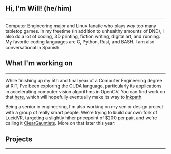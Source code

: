 ## Hi, I'm Will! (he/him)

---

Computer Engineering major and Linux fanatic who plays _way_ too many tabletop games. In my freetime (in addition to unhealthy amounts of DND), I also do a lot of coding, 3D printing, fiction writing, digital art, and running. My favorite coding languages are C, Python, Rust, and BASH. I am also conversational in Spanish.

## What I'm working on

---

While finishing up my 5th and final year of a Computer Engineering degree at RIT, I've been exploring the CUDA language, particularly its applications in accelerating computer vision algorithms in OpenCV. You can find work on that [here](https://github.com/WillNilges/inkpath-cuda), which will hopefully eventually make its way to [Inkpath](https://github.com/WillNilges/inkpath/).

Being a senior in engineering, I'm also working on my senior design project with a group of really smart people. We're trying to build our own fork of LucidVR, targeting a slightly hiher pricepoint of $200 per pair, and we're calling it [ClearGauntlets](https://github.com/ClearGauntlets). More on that later this year.

## Projects

---
